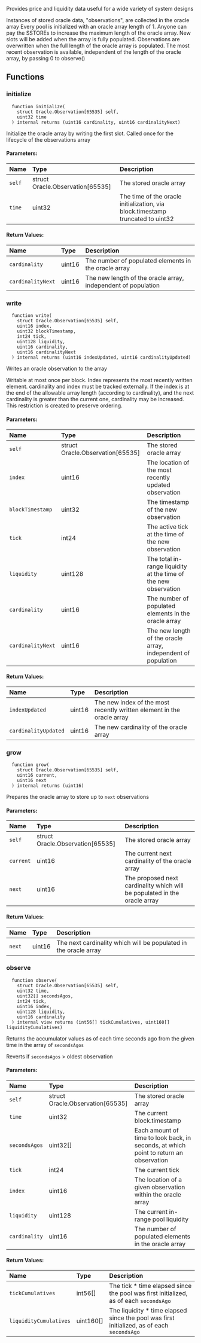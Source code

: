 Provides price and liquidity data useful for a wide variety of system designs

Instances of stored oracle data, "observations", are collected in the oracle array
Every pool is initialized with an oracle array length of 1. Anyone can pay the SSTOREs to increase the
maximum length of the oracle array. New slots will be added when the array is fully populated.
Observations are overwritten when the full length of the oracle array is populated.
The most recent observation is available, independent of the length of the oracle array, by passing 0 to observe()

## Functions

### initialize

```solidity
  function initialize(
    struct Oracle.Observation[65535] self,
    uint32 time
  ) internal returns (uint16 cardinality, uint16 cardinalityNext)
```

Initialize the oracle array by writing the first slot. Called once for the lifecycle of the observations array

#### Parameters:

| Name   | Type                             | Description                                                                    |
| :----- | :------------------------------- | :----------------------------------------------------------------------------- |
| `self` | struct Oracle.Observation[65535] | The stored oracle array                                                        |
| `time` | uint32                           | The time of the oracle initialization, via block.timestamp truncated to uint32 |

#### Return Values:

| Name              | Type   | Description                                                   |
| :---------------- | :----- | :------------------------------------------------------------ |
| `cardinality`     | uint16 | The number of populated elements in the oracle array          |
| `cardinalityNext` | uint16 | The new length of the oracle array, independent of population |

### write

```solidity
  function write(
    struct Oracle.Observation[65535] self,
    uint16 index,
    uint32 blockTimestamp,
    int24 tick,
    uint128 liquidity,
    uint16 cardinality,
    uint16 cardinalityNext
  ) internal returns (uint16 indexUpdated, uint16 cardinalityUpdated)
```

Writes an oracle observation to the array

Writable at most once per block. Index represents the most recently written element. cardinality and index must be tracked externally.
If the index is at the end of the allowable array length (according to cardinality), and the next cardinality
is greater than the current one, cardinality may be increased. This restriction is created to preserve ordering.

#### Parameters:

| Name              | Type                             | Description                                                     |
| :---------------- | :------------------------------- | :-------------------------------------------------------------- |
| `self`            | struct Oracle.Observation[65535] | The stored oracle array                                         |
| `index`           | uint16                           | The location of the most recently updated observation           |
| `blockTimestamp`  | uint32                           | The timestamp of the new observation                            |
| `tick`            | int24                            | The active tick at the time of the new observation              |
| `liquidity`       | uint128                          | The total in-range liquidity at the time of the new observation |
| `cardinality`     | uint16                           | The number of populated elements in the oracle array            |
| `cardinalityNext` | uint16                           | The new length of the oracle array, independent of population   |

#### Return Values:

| Name                 | Type   | Description                                                            |
| :------------------- | :----- | :--------------------------------------------------------------------- |
| `indexUpdated`       | uint16 | The new index of the most recently written element in the oracle array |
| `cardinalityUpdated` | uint16 | The new cardinality of the oracle array                                |

### grow

```solidity
  function grow(
    struct Oracle.Observation[65535] self,
    uint16 current,
    uint16 next
  ) internal returns (uint16)
```

Prepares the oracle array to store up to `next` observations

#### Parameters:

| Name      | Type                             | Description                                                               |
| :-------- | :------------------------------- | :------------------------------------------------------------------------ |
| `self`    | struct Oracle.Observation[65535] | The stored oracle array                                                   |
| `current` | uint16                           | The current next cardinality of the oracle array                          |
| `next`    | uint16                           | The proposed next cardinality which will be populated in the oracle array |

#### Return Values:

| Name   | Type   | Description                                                      |
| :----- | :----- | :--------------------------------------------------------------- |
| `next` | uint16 | The next cardinality which will be populated in the oracle array |

### observe

```solidity
  function observe(
    struct Oracle.Observation[65535] self,
    uint32 time,
    uint32[] secondsAgos,
    int24 tick,
    uint16 index,
    uint128 liquidity,
    uint16 cardinality
  ) internal view returns (int56[] tickCumulatives, uint160[] liquidityCumulatives)
```

Returns the accumulator values as of each time seconds ago from the given time in the array of `secondsAgos`

Reverts if `secondsAgos` > oldest observation

#### Parameters:

| Name          | Type                             | Description                                                                           |
| :------------ | :------------------------------- | :------------------------------------------------------------------------------------ |
| `self`        | struct Oracle.Observation[65535] | The stored oracle array                                                               |
| `time`        | uint32                           | The current block.timestamp                                                           |
| `secondsAgos` | uint32[]                         | Each amount of time to look back, in seconds, at which point to return an observation |
| `tick`        | int24                            | The current tick                                                                      |
| `index`       | uint16                           | The location of a given observation within the oracle array                           |
| `liquidity`   | uint128                          | The current in-range pool liquidity                                                   |
| `cardinality` | uint16                           | The number of populated elements in the oracle array                                  |

#### Return Values:

| Name                   | Type      | Description                                                                                 |
| :--------------------- | :-------- | :------------------------------------------------------------------------------------------ |
| `tickCumulatives`      | int56[]   | The tick \* time elapsed since the pool was first initialized, as of each `secondsAgo`      |
| `liquidityCumulatives` | uint160[] | The liquidity \* time elapsed since the pool was first initialized, as of each `secondsAgo` |

